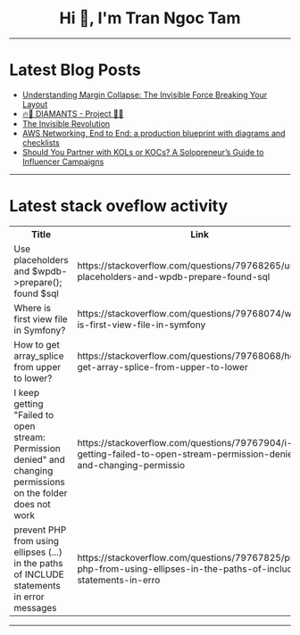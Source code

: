 <h1 align="center">Hi 👋, I'm Tran Ngoc Tam</h1>

---

# Latest Blog Posts 
<!-- BLOG-POST-LIST:START -->
- [Understanding Margin Collapse: The Invisible Force Breaking Your Layout](https://dev.to/mahmoudzaid/understanding-margin-collapse-the-invisible-force-breaking-your-layout-ljo)
- [🔥🌲 DIAMANTS - Project 🌲🔥](https://dev.to/lololem/diamants-project-22oo)
- [The Invisible Revolution](https://dev.to/rawveg/the-invisible-revolution-5bpa)
- [AWS Networking, End to End: a production blueprint with diagrams and checklists](https://dev.to/t2c/aws-networking-end-to-end-a-production-blueprint-with-diagrams-and-checklists-3gmo)
- [Should You Partner with KOLs or KOCs? A Solopreneur’s Guide to Influencer Campaigns](https://dev.to/uspeedoai/should-you-partner-with-kols-or-kocs-a-solopreneurs-guide-to-influencer-campaigns-1pij)
<!-- BLOG-POST-LIST:END -->

---

# Latest stack oveflow activity
<table>
  <tr><th>Title</th><th>Link</th></tr>
  <!-- STACKOVERFLOW:START --><tr><td>Use placeholders and $wpdb-&gt;prepare&lpar;&rpar;; found $sql</td><td>https://stackoverflow.com/questions/79768265/use-placeholders-and-wpdb-prepare-found-sql</td></tr><tr><td>Where is first view file in Symfony?</td><td>https://stackoverflow.com/questions/79768074/where-is-first-view-file-in-symfony</td></tr><tr><td>How to get array_splice from upper to lower?</td><td>https://stackoverflow.com/questions/79768068/how-to-get-array-splice-from-upper-to-lower</td></tr><tr><td>I keep getting &quot;Failed to open stream: Permission denied&quot; and changing permissions on the folder does not work</td><td>https://stackoverflow.com/questions/79767904/i-keep-getting-failed-to-open-stream-permission-denied-and-changing-permissio</td></tr><tr><td>prevent PHP from using ellipses &lpar;...&rpar; in the paths of INCLUDE statements in error messages</td><td>https://stackoverflow.com/questions/79767825/prevent-php-from-using-ellipses-in-the-paths-of-include-statements-in-erro</td></tr><!-- STACKOVERFLOW:END -->
</table>

---


